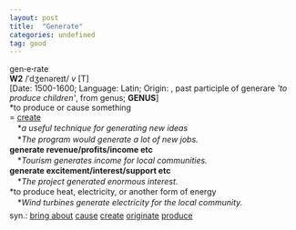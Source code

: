 ```yaml
---
layout: post
title:  "Generate"
categories: undefined
tag: good
---
```

<DIV style="MARGIN: 0px 0px 5px">gen<B>·</B>e<B>·</B>rate<BR><B>W2</B> /ˈdʒenəreɪt/ <I>v</I> [T] <BR>[Date: 1500-1600; Language: Latin; Origin: , past participle of generare <I>'to produce children'</I>, from genus; <B>GENUS</B>]<BR>*to produce or cause something<BR>= <A href="{{ site.baseurl }}/create"><U>create</U></A><BR>　*<I>a useful technique for generating new ideas</I><BR>　*<I>The program would generate a lot of new jobs.</I><BR><B>generate revenue/profits/income etc</B><BR>　*<I>Tourism generates income for local communities.</I><BR><B>generate excitement/interest/support etc</B><BR>　*<I>The project generated enormous interest.</I><BR>*to produce heat, electricity, or another form of energy<BR>　*<I>Wind turbines generate electricity for the local community.</I></DIV>
<DIV style="MARGIN: 0px 0px 5px">
<DIV style="MARGIN: 4px 0px">syn.: <A href="{{ site.baseurl }}/bring%20about"><U>bring about</U></A> <A href="{{ site.baseurl }}/cause"><U>cause</U></A> <A href="{{ site.baseurl }}/create"><U>create</U></A> <A href="{{ site.baseurl }}/originate"><U>originate</U></A> <A href="{{ site.baseurl }}/produce"><U>produce</U></A></DIV></DIV>
